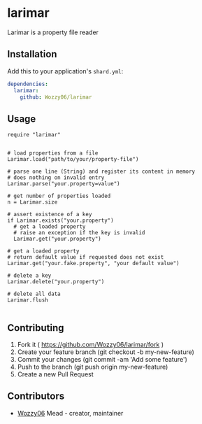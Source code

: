 # larimar

Larimar is a property file reader

## Installation

Add this to your application's `shard.yml`:

```yaml
dependencies:
  larimar:
    github: Wozzy06/larimar
```

## Usage

```crystal
require "larimar"


# load properties from a file
Larimar.load("path/to/your/property-file")

# parse one line (String) and register its content in memory
# does nothing on invalid entry
Larimar.parse("your.property=value")

# get number of properties loaded
n = Larimar.size

# assert existence of a key
if Larimar.exists("your.property")
  # get a loaded property
  # raise an exception if the key is invalid
  Larimar.get("your.property")

# get a loaded property
# return default value if requested does not exist
Larimar.get("your.fake.property", "your default value")

# delete a key
Larimar.delete("your.property")

# delete all data
Larimar.flush


```

## Contributing

1. Fork it ( https://github.com/Wozzy06/larimar/fork )
2. Create your feature branch (git checkout -b my-new-feature)
3. Commit your changes (git commit -am 'Add some feature')
4. Push to the branch (git push origin my-new-feature)
5. Create a new Pull Request

## Contributors

- [Wozzy06](https://github.com/Wozzy06) Mead - creator, maintainer
